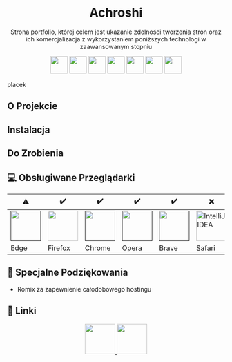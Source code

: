 
<h1 align="center">
Achroshi
</h1>
<p align="center">Strona portfolio, której celem jest ukazanie zdolności tworzenia stron oraz ich komercjalizacja z wykorzystaniem poniższych technologi w zaawansowanym stopniu</p>
<p align="center">
  <img src="https://skillicons.dev/icons?i=bootstrap" width="40"/>
  <img src="https://skillicons.dev/icons?i=html" width="40"/>
  <img src="https://skillicons.dev/icons?i=scss" width="40"/>
  <img src="https://skillicons.dev/icons?i=css" width="40"/>
  <img src="https://skillicons.dev/icons?i=php" width="40"/>
  <img src="https://skillicons.dev/icons?i=mysql" width="40"/>
  <img src="https://skillicons.dev/icons?i=js" width="40"/>
</p>
placek

## O Projekcie
## Instalacja
## Do Zrobienia



## 💻 Obsługiwane Przeglądarki
| :warning: |   :heavy_check_mark:    |  :heavy_check_mark:  |  :heavy_check_mark:  |  :heavy_check_mark:  |   :x:  |
| ---------------------------------------------------------------------------------------------------------------- | -------------------------------------------------------------------------------------------------------------------------------------------------------------------- | ---------------------------------------------------------------------------------------------------------------- | -------------------------------------------------------------------------------------------------------------- | ------------------------------------------------------------------------------------------------------------- | --------------------------------------------------------------------------------------------------------------------------------------------------------------------------------- |
| <a href=""><img alt="" src="https://dl.dropboxusercontent.com/s/ysnbzzggpchkgmj/R%20%281%29.png" width="70"></a> | <a href="gui-tool-tutorials/github-windows-vs2017-tutorial.md"><img alt="" src="https://dl.dropboxusercontent.com/s/lmelfwuzwern3or/R%20%282%29.png" width="70"></a> | <a href=""><img alt="" src="https://dl.dropboxusercontent.com/s/7jse0uey2ftitnw/R%20%283%29.png" width="70"></a> | <a href=""><img alt="" src="https://dl.dropboxusercontent.com/s/72ba19otqbovwh7/R%20%286%29.png" width=70></a> | <a href=""><img alt="" src="https://dl.dropboxusercontent.com/s/kc9qmb8yzjv6pss/Brave_logo.png" width=70></a> | <a href="gui-tool-tutorials/github-windows-intellij-tutorial.md"><img alt="IntelliJ IDEA" src="https://dl.dropboxusercontent.com/s/0oxrf3pld35mxgh/R%20%285%29.png" width=70></a> |
| Edge                                                                                                             | Firefox                                                                                                                                                              | Chrome                                                                                                           | Opera                                                                                                          | Brave                                                                                                         | Safari                                                                                                                                                                            | 


## 🙇 Specjalne Podziękowania
- Romix za zapewnienie całodobowego hostingu

## :link: Linki
<p align="center">
  <a href="https://discord.gg/QdaPyy9Ntp">
    <img src="https://skillicons.dev/icons?i=discord" width="70"/>
  </a>
   <a href="https://github.com/Emmeciarz">
    <img src="https://skillicons.dev/icons?i=github" width="70"/>
  </a>
</p>

